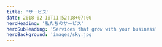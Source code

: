 ```yaml
---
title: 'サービス'
date: 2018-02-10T11:52:18+07:00
heroHeading: '私たちのサービス'
heroSubHeading: 'Services that grow with your business'
heroBackground: 'images/sky.jpg'
---
```

